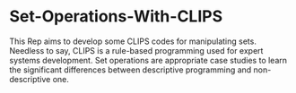 # Set-Operations-With-CLIPS
This Rep aims to develop some CLIPS codes for manipulating sets. Needless to say, CLIPS is a rule-based programming used for expert systems development. Set operations are appropriate case studies to learn the significant differences between descriptive programming and non-descriptive one.

